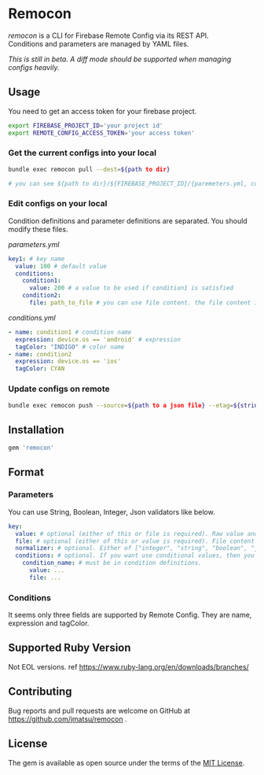# Remocon

*remocon* is a CLI for Firebase Remote Config via its REST API.  
Conditions and parameters are managed by YAML files.

*This is still in beta. A diff mode should be supported when managing configs heavily.*

## Usage

You need to get an access token for your firebase project.

```bash
export FIREBASE_PROJECT_ID='your project id'
export REMOTE_CONFIG_ACCESS_TOKEN='your access token'
```

### Get the current configs into your local

```bash
bundle exec remocon pull --dest=${path to dir}

# you can see ${path to dir}/${FIREBASE_PROJECT_ID}/{paremeters.yml, conditions.yml, config.json, etag}
```

### Edit configs on your local

Condition definitions and parameter definitions are separated. You should modify these files.

*parameters.yml*

```yaml
key1: # key name
  value: 100 # default value
  conditions: 
    condition1:
      value: 200 # a value to be used if condition1 is satisfied
    condition2:
      file: path_to_file # you can use file content. the file content is used for a value
```

*conditions.yml*

```yaml
- name: condition1 # condition name
  expression: device.os == 'android' # expression
  tagColor: "INDIGO" # color name
- name: condition2
  expression: device.os == 'ios'
  tagColor: CYAN
```

### Update configs on remote

```bash
bundle exec remocon push --source=${path to a json file} --etag=${string or path to a file}
```

## Installation

```ruby
gem 'remocon'
```

## Format

### Parameters

You can use String, Boolean, Integer, Json validators like below.

```yaml
key:
  value: # optional (either of this or file is required). Raw value and hash are allowed.
  file: # optional (either of this or value is required). File content value.
  normalizer: # optional. Either of ["integer", "string", "boolean", "json", "void"] (default: void).
  conditions: # optional. If you want use conditional values, then you need to create this section.
    condition_name: # must be in condition definitions.
      value: ...
      file: ...
```

### Conditions

It seems only three fields are supported by Remote Config. They are name, expression and tagColor.

## Supported Ruby Version 

Not EOL versions. ref https://www.ruby-lang.org/en/downloads/branches/

## Contributing

Bug reports and pull requests are welcome on GitHub at https://github.com/jmatsu/remocon .

## License

The gem is available as open source under the terms of the [MIT License](https://opensource.org/licenses/MIT).
